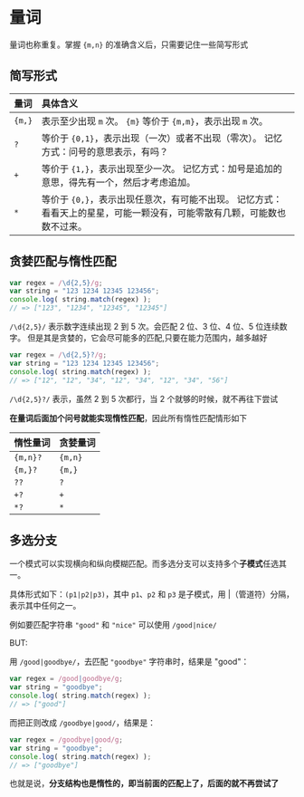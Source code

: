 # 量词

量词也称重复。掌握 `{m,n}` 的准确含义后，只需要记住一些简写形式

## 简写形式

| 量词 | 具体含义 |
|:- |:- |
| `{m,}` | 表示至少出现 `m` 次。 `{m}` 等价于 `{m,m}`，表示出现 `m` 次。
| `?` | 等价于 `{0,1}`，表示出现（一次）或者不出现（零次）。 记忆方式：问号的意思表示，有吗？|
| `+` | 等价于 `{1,}`，表示出现至少一次。 记忆方式：加号是追加的意思，得先有一个，然后才考虑追加。
| `*` | 等价于 `{0,}`，表示出现任意次，有可能不出现。 记忆方式：看看天上的星星，可能一颗没有，可能零散有几颗，可能数也数不过来。

## 贪婪匹配与惰性匹配

```js
var regex = /\d{2,5}/g;
var string = "123 1234 12345 123456";
console.log( string.match(regex) );
// => ["123", "1234", "12345", "12345"]
```

`/\d{2,5}/` 表示数字连续出现 2 到 5 次。会匹配 2 位、3 位、4 位、5 位连续数字。
但是其是贪婪的，它会尽可能多的匹配,只要在能力范围内，越多越好

```js
var regex = /\d{2,5}?/g;
var string = "123 1234 12345 123456";
console.log( string.match(regex) );
// => ["12", "12", "34", "12", "34", "12", "34", "56"]
```

`/\d{2,5}?/` 表示，虽然 2 到 5 次都行，当 2 个就够的时候，就不再往下尝试

**在量词后面加个问号就能实现惰性匹配**，因此所有惰性匹配情形如下

| 惰性量词 | 贪婪量词 |
|:- |:- |
| `{m,n}?` | `{m,n}` |
| `{m,}?` | `{m,}` |
| `??` | `?` |
| `+?` | `+` |
| `*?` | `*` |

## 多选分支

一个模式可以实现横向和纵向模糊匹配。而多选分支可以支持多个**子模式**任选其一。

具体形式如下：`(p1|p2|p3)`，其中 `p1`、`p2` 和 `p3` 是子模式，用 |（管道符）分隔，表示其中任何之一。

例如要匹配字符串 `"good"` 和 `"nice"` 可以使用 `/good|nice/`

BUT:

用 `/good|goodbye/`，去匹配 `"goodbye"` 字符串时，结果是 "good"：

```js
var regex = /good|goodbye/g;
var string = "goodbye";
console.log( string.match(regex) );
// => ["good"]
```

而把正则改成 `/goodbye|good/`，结果是：

```js
var regex = /goodbye|good/g;
var string = "goodbye";
console.log( string.match(regex) );
// => ["goodbye"]
```

也就是说，**分支结构也是惰性的，即当前面的匹配上了，后面的就不再尝试了**

